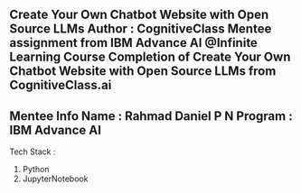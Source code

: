 Create Your Own Chatbot Website with Open Source LLMs
Author : CognitiveClass
Mentee assignment from IBM Advance AI @Infinite Learning Course Completion of Create Your Own Chatbot Website with Open Source LLMs from CognitiveClass.ai
------------------------------
Mentee Info
Name : Rahmad Daniel P N
Program : IBM Advance AI
------------------------------
Tech Stack :
1. Python
2. JupyterNotebook
